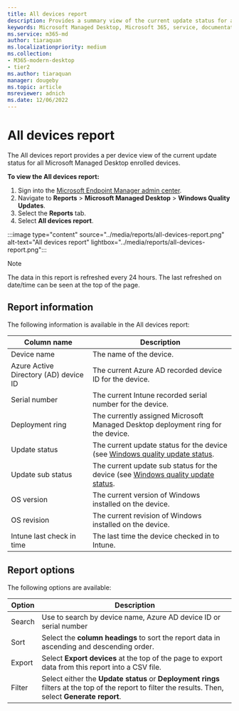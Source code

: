 ```yaml
---
title: All devices report
description: Provides a summary view of the current update status for all devices enrolled into Microsoft Managed Desktop. Used to be called Device status report
keywords: Microsoft Managed Desktop, Microsoft 365, service, documentation
ms.service: m365-md
author: tiaraquan
ms.localizationpriority: medium
ms.collection: 
- M365-modern-desktop
- tier2
ms.author: tiaraquan
manager: dougeby
ms.topic: article
msreviewer: adnich
ms.date: 12/06/2022
---
```


# All devices report

The All devices report provides a per device view of the current update status for all Microsoft Managed Desktop enrolled devices.

**To view the All devices report:**

1. Sign into the [Microsoft Endpoint Manager admin center](https://go.microsoft.com/fwlink/?linkid=2109431).
1. Navigate to **Reports** > **Microsoft Managed Desktop** > **Windows Quality Updates**.
1. Select the **Reports** tab.
1. Select **All devices report**.

:::image type="content" source="../media/reports/all-devices-report.png" alt-text="All devices report" lightbox="../media/reports/all-devices-report.png":::

> [!NOTE]
> The data in this report is refreshed every 24 hours. The last refreshed on date/time can be seen at the top of the page.

## Report information

The following information is available in the All devices report:

| Column name | Description |
| ----- | ----- |
| Device name | The name of the device. |
| Azure Active Directory (AD) device ID | The current Azure AD recorded device ID for the device. |
| Serial number | The current Intune recorded serial number for the device. |
| Deployment ring | The currently assigned Microsoft Managed Desktop deployment ring for the device. |
| Update status | The current update status for the device (see [Windows quality update status](../operate/reports.md#windows-quality-update-statuses). |
| Update sub status | The current update sub status for the device (see [Windows quality update status](../operate/reports.md#windows-quality-update-statuses). |
| OS version | The current version of Windows installed on the device. |
| OS revision | The current revision of Windows installed on the device. |
| Intune last check in time | The last time the device checked in to Intune. |

## Report options

The following options are available:

| Option | Description |
| ----- | ----- |
| Search | Use to search by device name, Azure AD device ID or serial number |
| Sort | Select the **column headings** to sort the report data in ascending and descending order. |
| Export | Select **Export devices** at the top of the page to export data from this report into a CSV file. |
| Filter | Select either the **Update status** or **Deployment rings** filters at the top of the report to filter the results. Then, select **Generate report**. |
